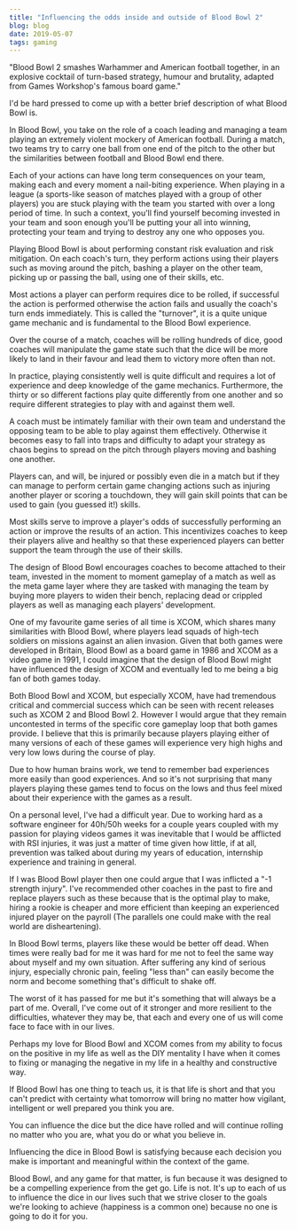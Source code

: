 ```yaml
---
title: "Influencing the odds inside and outside of Blood Bowl 2"
blog: blog
date: 2019-05-07
tags: gaming
---
```

"Blood Bowl 2 smashes Warhammer and American football together, in an explosive cocktail of turn-based strategy, humour and brutality, adapted from Games Workshop's famous board game."

I'd be hard pressed to come up with a better brief description of what Blood Bowl is.

In Blood Bowl, you take on the role of a coach leading and managing a team playing an extremely violent mockery of American football. During a match, two teams try to carry one ball from one end of the pitch to the other but the similarities between football and Blood Bowl end there.

Each of your actions can have long term consequences on your team, making each and every moment a nail-biting experience. When playing in a league (a sports-like season of matches played with a group of other players) you are stuck playing with the team you started with over a long period of time. In such a context, you'll find yourself becoming invested in your team and soon enough you'll be putting your all into winning, protecting your team and trying to destroy any one who opposes you.

Playing Blood Bowl is about performing constant risk evaluation and risk mitigation. On each coach's turn, they perform actions using their players such as moving around the pitch, bashing a player on the other team, picking up or passing the ball, using one of their skills, etc.

Most actions a player can perform requires dice to be rolled, if successful the action is performed otherwise the action fails and usually the coach's turn ends immediately. This is called the "turnover", it is a quite unique game mechanic and is fundamental to the Blood Bowl experience.

Over the course of a match, coaches will be rolling hundreds of dice, good coaches will manipulate the game state such that the dice will be more likely to land in their favour and lead them to victory more often than not.

In practice, playing consistently well is quite difficult and requires a lot of experience and deep knowledge of the game mechanics. Furthermore, the thirty or so different factions play quite differently from one another and so require different strategies to play with and against them well.

A coach must be intimately familiar with their own team and understand the opposing team to be able to play against them effectively. Otherwise it becomes easy to fall into traps and difficulty to adapt your strategy as chaos begins to spread on the pitch through players moving and bashing one another.

Players can, and will, be injured or possibly even die in a match but if they can manage to perform certain game changing actions such as injuring another player or scoring a touchdown, they will gain skill points that can be used to gain (you guessed it!) skills.

Most skills serve to improve a player's odds of successfully performing an action or improve the results of an action. This incentivizes coaches to keep their players alive and healthy so that these experienced players can better support the team through the use of their skills.

The design of Blood Bowl encourages coaches to become attached to their team, invested in the moment to moment gameplay of a match as well as the meta game layer where they are tasked with managing the team by buying more players to widen their bench, replacing dead or crippled players as well as managing each players' development.

One of my favourite game series of all time is XCOM, which shares many similarities with Blood Bowl, where players lead squads of high-tech soldiers on missions against an alien invasion. Given that both games were developed in Britain, Blood Bowl as a board game in 1986 and XCOM as a video game in 1991, I could imagine that the design of Blood Bowl might have influenced the design of XCOM and eventually led to me being a big fan of both games today.

Both Blood Bowl and XCOM, but especially XCOM, have had tremendous critical and commercial success which can be seen with recent releases such as XCOM 2 and Blood Bowl 2. However I would argue that they remain uncontested in terms of the specific core gameplay loop that both games provide. I believe that this is primarily because players playing either of many versions of each of these games will experience very high highs and very low lows during the course of play.

Due to how human brains work, we tend to remember bad experiences more easily than good experiences. And so it's not surprising that many players playing these games tend to focus on the lows and thus feel mixed about their experience with the games as a result.

On a personal level, I've had a difficult year. Due to working hard as a software engineer for 40h/50h weeks for a couple years coupled with my passion for playing videos games it was inevitable that I would be afflicted with RSI injuries, it was just a matter of time given how little, if at all, prevention was talked about during my years of education, internship experience and training in general.

If I was Blood Bowl player then one could argue that I was inflicted a "-1 strength injury". I've recommended other coaches in the past to fire and replace players such as these because that is the optimal play to make, hiring a rookie is cheaper and more efficient than keeping an experienced injured player on the payroll (The parallels one could make with the real world are disheartening).

In Blood Bowl terms, players like these would be better off dead. When times were really bad for me it was hard for me not to feel the same way about myself and my own situation. After suffering any kind of serious injury, especially chronic pain, feeling "less than" can easily become the norm and become something that's difficult to shake off.

The worst of it has passed for me but it's something that will always be a part of me. Overall, I've come out of it stronger and more resilient to the difficulties, whatever they may be, that each and every one of us will come face to face with in our lives.

Perhaps my love for Blood Bowl and XCOM comes from my ability to focus on the positive in my life as well as the DIY mentality I have when it comes to fixing or managing the negative in my life in a healthy and constructive way.

If Blood Bowl has one thing to teach us, it is that life is short and that you can't predict with certainty what tomorrow will bring no matter how vigilant, intelligent or well prepared you think you are.

You can influence the dice but the dice have rolled and will continue rolling no matter who you are, what you do or what you believe in.

Influencing the dice in Blood Bowl is satisfying because each decision you make is important and meaningful within the context of the game.

Blood Bowl, and any game for that matter, is fun because it was designed to be a compelling experience from the get go. Life is not. It's up to each of us to influence the dice in our lives such that we strive closer to the goals we're looking to achieve (happiness is a common one) because no one is going to do it for you.
